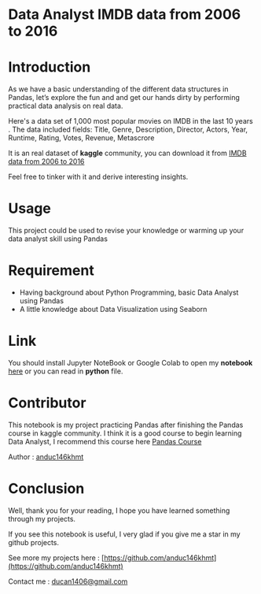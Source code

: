 # Data Analyst IMDB data from 2006 to 2016

# Introduction
As we have a basic understanding of the different data structures in Pandas, let’s explore the fun and and get our hands dirty by performing practical data analysis on real data.

Here's a data set of 1,000 most popular movies on IMDB in the last 10 years . The data included  fields: Title, Genre, Description, Director, Actors, Year, Runtime, Rating, Votes, Revenue, Metascrore

It is an real dataset of <b>kaggle</b> community,  you can download it from [IMDB data from 2006 to 2016](https://www.kaggle.com/PromptCloudHQ/imdb-data)

Feel free to tinker with it and derive interesting insights.

# Usage

This project could be used to revise your knowledge or warming up your data analyst skill using Pandas

# Requirement

*   Having background about Python Programming, basic Data Analyst using Pandas
*   A little knowledge about Data Visualization using Seaborn

# Link
You should install Jupyter NoteBook or Google Colab to open my <b>notebook</b> [here](https://colab.research.google.com/github/anduc146khmt/DataAnalyst_IDBM_movies/blob/master/IDMB_movies.ipynb) or you can read in <b>python</b> file.

# Contributor

This notebook is my project practicing Pandas after finishing the Pandas course in kaggle community. I think it is a good course to begin learning Data Analyst, I recommend this course here [Pandas Course](https://www.kaggle.com/learn/pandas)

Author : [anduc146khmt](https://github.com/anduc146khmt)


# Conclusion

Well, thank you for your reading, I hope you have learned something through my projects.

If you see this notebook is useful, I very glad if you give me a star in my github projects.

See more my projects here : [https://github.com/anduc146khmt](https://github.com/anduc146khmt)

Contact me : ducan1406@gmail.com
